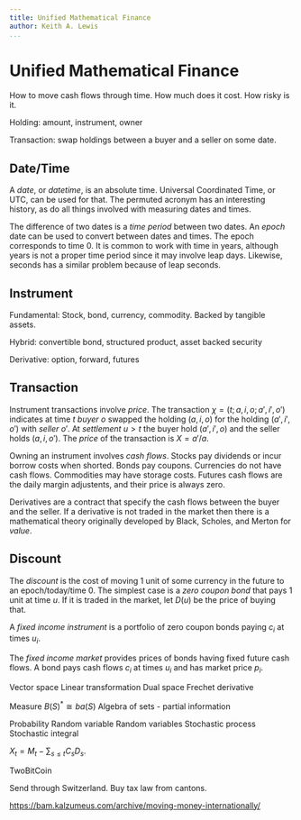 ```yaml
---
title: Unified Mathematical Finance
author: Keith A. Lewis
...
```


# Unified Mathematical Finance

How to move cash flows through time. How much does it cost. How risky is it.

Holding: amount, instrument, owner

Transaction: swap holdings between a buyer and a seller on some date.

## Date/Time

A _date_, or _datetime_, is an absolute time. Universal Coordinated Time,
or UTC, can be used for that. The permuted acronym has an interesting history,
as do all things involved with measuring dates and times.

The difference of two dates is a _time period_ between two dates.
An _epoch_ date can be used to convert between dates and times. The epoch corresponds to time 0.
It is common to work with time in years, although years is not a proper time period
since it may involve leap days. Likewise, seconds has a similar problem because
of leap seconds.

## Instrument

Fundamental: Stock, bond, currency, commodity.
Backed by tangible assets. 

Hybrid: convertible bond, structured product, asset backed security

Derivative: option, forward, futures

## Transaction

Instrument transactions involve _price_.
The transaction $\chi = (t;a, i, o;a', i', o')$ indicates at
time $t$ _buyer_ $o$ swapped the holding $(a, i, o)$ for the holding $(a', i', o')$ with _seller_ $o'$.
At _settlement_ $u > t$
the buyer hold $(a',i',o)$ and the seller holds $(a,i,o')$.
The _price_ of the transaction is $X = a'/a$.

Owning an instrument involves _cash flows_. Stocks pay dividends or incur borrow costs when shorted.
Bonds pay coupons. Currencies do not have cash flows. Commodities may have storage costs.
Futures cash flows are the daily margin adjustents, and their price is always zero.

Derivatives are a contract that specify the cash flows between the buyer and the seller.
If a derivative is not traded in the market then there is a mathematical theory originally
developed by Black, Scholes, and Merton for _value_.

## Discount

The _discount_ is the cost of moving 1 unit of some currency in the future
to an epoch/today/time 0. The simplest case is a _zero coupon bond_ that pays 1 unit at time $u$.
If it is traded in the market, let $D(u)$ be the price of buying that.

A _fixed income instrument_ is a portfolio of zero coupon bonds
paying $c_i$ at times $u_i$.



The _fixed income market_ provides prices of bonds having fixed future cash flows.
A bond pays cash flows $c_i$ at times $u_i$ and has market price $p_i$.

Vector space
	Linear transformation
	Dual space
	Frechet derivative

Measure
	$B(S)^* \cong ba(S)$
	Algebra of sets - partial information

Probability 
	Random variable
	Random variables
	Stochastic process
	Stochastic integral

$X_t = M_t - \sum_{s\le t}C_s D_s$.

TwoBitCoin

Send through Switzerland. Buy tax law from cantons.

https://bam.kalzumeus.com/archive/moving-money-internationally/
